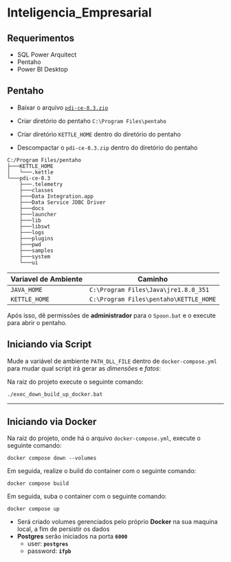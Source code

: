 # Inteligencia_Empresarial

## Requerimentos

- SQL Power Arquitect
- Pentaho
- Power BI Desktop

## Pentaho
- Baixar o arquivo [`pdi-ce-8.3.zip`](https://drive.google.com/file/d/1I3m6YnzSEuFl8_PWv7eekW9iWW14ar7t/view)

- Criar diretório do pentaho `C:\Program Files\pentaho`
- Criar diretório `KETTLE_HOME` dentro do diretório do pentaho
- Descompactar o `pdi-ce-8.3.zip` dentro do diretório do pentaho

```
C:/Program Files/pentaho
├───KETTLE_HOME
│   └───.kettle
└───pdi-ce-8.3
    ├───.telemetry
    ├───classes
    ├───Data Integration.app
    ├───Data Service JDBC Driver
    ├───docs
    ├───launcher
    ├───lib
    ├───libswt
    ├───logs
    ├───plugins
    ├───pwd
    ├───samples
    ├───system
    └───ui
```

|Variavel de Ambiente|Caminho|
|---|---|
`JAVA_HOME`| `C:\Program Files\Java\jre1.8.0_351`
`KETTLE_HOME`| `C:\Program Files\pentaho\KETTLE_HOME`

Após isso, dê permissões de **administrador** para o `Spoon.bat` e o execute para abrir o pentaho.

## Iniciando via Script
Mude a variável de ambiente `PATH_DLL_FILE` dentro de `docker-compose.yml` para mudar qual script irá gerar as *dimensões* e *fatos*:

Na raiz do projeto execute o seguinte comando:
```
./exec_down_build_up_docker.bat
```

---

## Iniciando via Docker
Na raiz do projeto, onde há o arquivo `docker-compose.yml`, execute o seguinte comando:
```
docker compose down --volumes
```
Em seguida, realize o build do container com o seguinte comando:
```
docker compose build
```
Em seguida, suba o container com o seguinte comando:
```
docker compose up
```

- Será criado volumes gerenciados pelo próprio **Docker** na sua maquina local, a fim de persistir os dados
- **Postgres** serão iniciados na porta **`6000`**
	- user: **`postgres`**
	- password: **`ifpb`**
